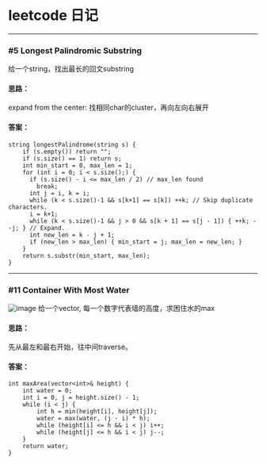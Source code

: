# leetcode 日记
-----
### #5 Longest Palindromic Substring
给一个string，找出最长的回文substring

#### 思路：
expand from the center: 找相同char的cluster，再向左向右展开

#### 答案：
``` 
string longestPalindrome(string s) {
    if (s.empty()) return "";
    if (s.size() == 1) return s;
    int min_start = 0, max_len = 1;
    for (int i = 0; i < s.size();) {
      if (s.size() - i <= max_len / 2) // max_len found
        break;
      int j = i, k = i;
      while (k < s.size()-1 && s[k+1] == s[k]) ++k; // Skip duplicate characters.
      i = k+1;
      while (k < s.size()-1 && j > 0 && s[k + 1] == s[j - 1]) { ++k; --j; } // Expand.
      int new_len = k - j + 1;
      if (new_len > max_len) { min_start = j; max_len = new_len; }
    }
    return s.substr(min_start, max_len);
}
```
-----
### #11 Container With Most Water
![image](http://github.com/tywu0901/leetcode-/raw/master/images/question_11.jpg)
给一个vector, 每一个数字代表墙的高度，求困住水的max

#### 思路：
先从最左和最右开始，往中间traverse。
#### 答案：
``` 
int maxArea(vector<int>& height) {
    int water = 0;
    int i = 0, j = height.size() - 1;
    while (i < j) {
        int h = min(height[i], height[j]);
        water = max(water, (j - i) * h);
        while (height[i] <= h && i < j) i++;
        while (height[j] <= h && i < j) j--;
    }
    return water;
}
```
